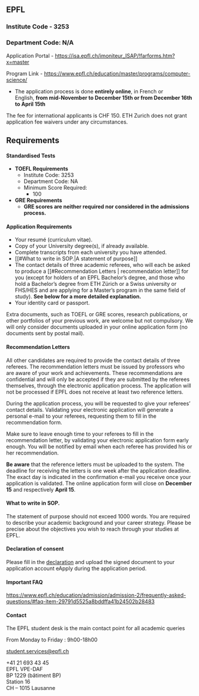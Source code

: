 ## EPFL

### Institute Code - **3253**
### Department Code: N/A

Application Portal - https://isa.epfl.ch/imoniteur_ISAP/!farforms.htm?x=master

Program Link - https://www.epfl.ch/education/master/programs/computer-science/


* The application process is done **entirely online**, in French or English, **from mid-November to December 15th or from December 16th to April 15th**

The fee for international applicants is CHF 150.
ETH Zurich does not grant application fee waivers under any circumstances.

## Requirements

#### Standardised Tests

- **TOEFL Requirements**
	- Institute Code: 3253
	- Department Code: NA
	- Minimum Score Required:
	    - 100
- **GRE Requirements**
	- **GRE scores are neither required nor considered in the admissions process.**



#### Application Requirements
- Your resumé (curriculum vitae).
- Copy of your University degree(s), if already available.
- Complete transcripts from each university you have attended.
- [[#What to write in SOP.|A statement of purpose]] 
- The contact details of three academic referees, who will each be asked to produce a [[#Recommendation Letters | recommendation letter]] for you (except for holders of an EPFL Bachelor’s degree, and those who hold a Bachelor’s degree from ETH Zürich or a Swiss university or FHS/HES and are applying for a Master’s program in the same field of study). **See below for a more detailed explanation.**
- Your identity card or passport.

Extra documents, such as TOEFL or GRE scores, research publications, or other portfolios of your previous work, are welcome but not compulsory. We will only consider documents uploaded in your online application form (no documents sent by postal mail).


#### Recommendation Letters
All other candidates are required to provide the contact details of three referees. The recommendation letters must be issued by professors who are aware of your work and achievements. These recommendations are confidential and will only be accepted if they are submitted by the referees themselves, through the electronic application process. The application will not be processed if EPFL does not receive at least two reference letters.

During the application process, you will be requested to give your referees’ contact details. Validating your electronic application will generate a personal e-mail to your referees, requesting them to fill in the recommendation form.

Make sure to leave enough time to your referees to fill in the recommendation letter, by validating your electronic application form early enough. You will be notified by email when each referee has provided his or her recommendation.

**Be aware** that the reference letters must be uploaded to the system. The deadline for receiving the letters is one week after the application deadline. The exact day is indicated in the confirmation e-mail you receive once your application is validated. The online application form will close on **December 15** and respectively **April 15**.

#### What to write in SOP.

The statement of purpose should not exceed 1000 words. You are required to describe your academic background and your career strategy. Please be precise about the objectives you wish to reach through your studies at EPFL.





#### Declaration of consent

Please fill in the [declaration](https://ethz.ch/content/dam/ethz/main/education/admission/master/Einverstaendniserklaerung/DECLARATION_OF_CONSENT.pdf) and upload the signed document to your application account eApply during the application period.


#### Important FAQ
https://www.epfl.ch/education/admission/admission-2/frequently-asked-questions/#faq-item-29791d5525a8bddffa41b24502b28483

#### Contact
The EPFL student desk is the main contact point for all academic queries

From Monday to Friday : 9h00-18h00

[student.services@epfl.ch](mailto:student.services@epfl.ch)

+41 21 693 43 45  
EPFL VPE-DAF  
BP 1229 (bâtiment BP)  
Station 16  
CH – 1015 Lausanne
